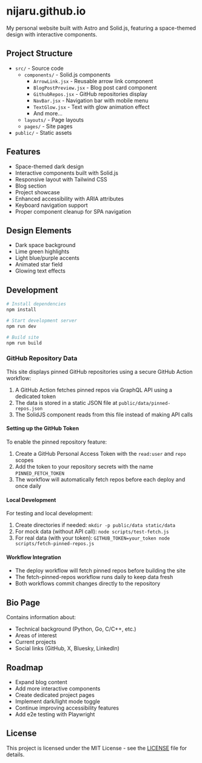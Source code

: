 # nijaru.github.io

My personal website built with Astro and Solid.js, featuring a space-themed design with interactive components.

## Project Structure

- `src/` - Source code
  - `components/` - Solid.js components
    - `ArrowLink.jsx` - Reusable arrow link component
    - `BlogPostPreview.jsx` - Blog post card component
    - `GithubRepos.jsx` - GitHub repositories display
    - `NavBar.jsx` - Navigation bar with mobile menu
    - `TextGlow.jsx` - Text with glow animation effect
    - And more...
  - `layouts/` - Page layouts
  - `pages/` - Site pages
- `public/` - Static assets

## Features

- Space-themed dark design
- Interactive components built with Solid.js
- Responsive layout with Tailwind CSS
- Blog section
- Project showcase
- Enhanced accessibility with ARIA attributes
- Keyboard navigation support
- Proper component cleanup for SPA navigation

## Design Elements

- Dark space background
- Lime green highlights
- Light blue/purple accents
- Animated star field
- Glowing text effects

## Development

```bash
# Install dependencies
npm install

# Start development server
npm run dev

# Build site
npm run build
```

### GitHub Repository Data

This site displays pinned GitHub repositories using a secure GitHub Action workflow:

1. A GitHub Action fetches pinned repos via GraphQL API using a dedicated token
2. The data is stored in a static JSON file at `public/data/pinned-repos.json`
3. The SolidJS component reads from this file instead of making API calls

#### Setting up the GitHub Token

To enable the pinned repository feature:

1. Create a GitHub Personal Access Token with the `read:user` and `repo` scopes
2. Add the token to your repository secrets with the name `PINNED_FETCH_TOKEN` 
3. The workflow will automatically fetch repos before each deploy and once daily

#### Local Development

For testing and local development:

1. Create directories if needed: `mkdir -p public/data static/data`
2. For mock data (without API call): `node scripts/test-fetch.js`
3. For real data (with your token): `GITHUB_TOKEN=your_token node scripts/fetch-pinned-repos.js`

#### Workflow Integration

- The deploy workflow will fetch pinned repos before building the site
- The fetch-pinned-repos workflow runs daily to keep data fresh
- Both workflows commit changes directly to the repository

## Bio Page

Contains information about:
- Technical background (Python, Go, C/C++, etc.)
- Areas of interest
- Current projects
- Social links (GitHub, X, Bluesky, LinkedIn)

## Roadmap

- Expand blog content
- Add more interactive components
- Create dedicated project pages
- Implement dark/light mode toggle
- Continue improving accessibility features
- Add e2e testing with Playwright

## License

This project is licensed under the MIT License - see the [LICENSE](LICENSE) file for details.
